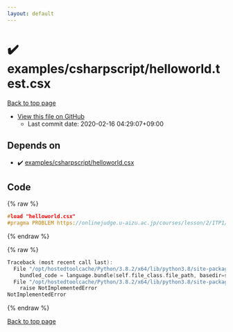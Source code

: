 ```yaml
---
layout: default
---
```


<!-- mathjax config similar to math.stackexchange -->
<script type="text/javascript" async
  src="https://cdnjs.cloudflare.com/ajax/libs/mathjax/2.7.5/MathJax.js?config=TeX-MML-AM_CHTML">
</script>
<script type="text/x-mathjax-config">
  MathJax.Hub.Config({
    TeX: { equationNumbers: { autoNumber: "AMS" }},
    tex2jax: {
      inlineMath: [ ['$','$'] ],
      processEscapes: true
    },
    "HTML-CSS": { matchFontHeight: false },
    displayAlign: "left",
    displayIndent: "2em"
  });
</script>

<script type="text/javascript" src="https://cdnjs.cloudflare.com/ajax/libs/jquery/3.4.1/jquery.min.js"></script>
<script src="https://cdn.jsdelivr.net/npm/jquery-balloon-js@1.1.2/jquery.balloon.min.js" integrity="sha256-ZEYs9VrgAeNuPvs15E39OsyOJaIkXEEt10fzxJ20+2I=" crossorigin="anonymous"></script>
<script type="text/javascript" src="../../../assets/js/copy-button.js"></script>
<link rel="stylesheet" href="../../../assets/css/copy-button.css" />


# :heavy_check_mark: examples/csharpscript/helloworld.test.csx

<a href="../../../index.html">Back to top page</a>

* <a href="{{ site.github.repository_url }}/blob/master/examples/csharpscript/helloworld.test.csx">View this file on GitHub</a>
    - Last commit date: 2020-02-16 04:29:07+09:00




## Depends on

* :heavy_check_mark: <a href="../../../library/examples/csharpscript/helloworld.csx.html">examples/csharpscript/helloworld.csx</a>


## Code

<a id="unbundled"></a>
{% raw %}
```cpp
#load "helloworld.csx"
#pragma PROBLEM https://onlinejudge.u-aizu.ac.jp/courses/lesson/2/ITP1/1/ITP1_1_A

```
{% endraw %}

<a id="bundled"></a>
{% raw %}
```cpp
Traceback (most recent call last):
  File "/opt/hostedtoolcache/Python/3.8.2/x64/lib/python3.8/site-packages/onlinejudge_verify/docs.py", line 348, in write_contents
    bundled_code = language.bundle(self.file_class.file_path, basedir=self.cpp_source_path)
  File "/opt/hostedtoolcache/Python/3.8.2/x64/lib/python3.8/site-packages/onlinejudge_verify/languages/csharpscript.py", line 108, in bundle
    raise NotImplementedError
NotImplementedError

```
{% endraw %}

<a href="../../../index.html">Back to top page</a>

